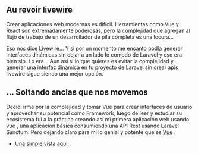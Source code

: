 
 

## Au revoir livewire

Crear aplicaciones web modernas es difícil. Herramientas como Vue y React son extremadamente poderosas, pero la complejidad que agregan al flujo de trabajo de un desarrollador de pila completa es una locura...

Eso nos dice [Livewire](https://laravel-livewire.com/)...
Y si por un momento me encanto podía generar  interfaces dinámicas sin dejar a un lado lo comodo de Laravel y eso era bien sip. Lo era...
Aun asi si lo que quieres es evitar la complejidad y generar una interfaz dinámica en tu proyecto de Laravel sin crear apis livewire sigue siendo una mejor opción.

## ... Soltando anclas que nos movemos

Decidí irme por la complejidad y tomar Vue para crear interfaces de usuario y aprovechar su potencial como Framework, luego de leer y estudiar su ecosistema fui a la práctica creando así mi primera aplicación web usando vue , una aplicacion básica consumiendo una API Rest usando Laravel Sanctum. Pero dejando claro para mí lo genial y potente  que es [Vue](https://vuejs.org/) .

- [Una simple vista aqui](https://davidagb.github.io/vue/).
